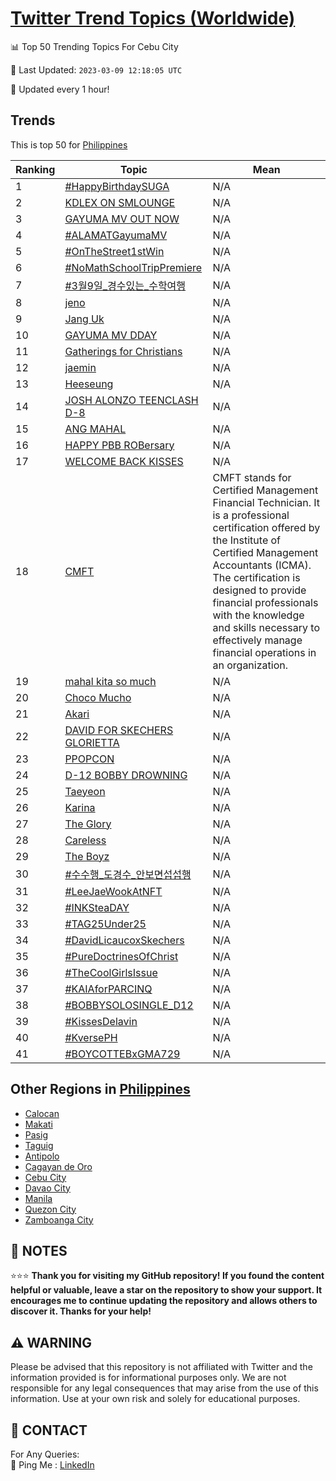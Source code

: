 [Twitter Trend Topics (Worldwide)](https://github.com/ErcinDedeoglu/Twitter-Trend-Topics)
==========


📊 Top 50 Trending Topics For Cebu City

📆 Last Updated: `2023-03-09 12:18:05 UTC`

🔧 Updated every 1 hour!


## Trends

This is top 50 for [Philippines](</Philippines>)

| Ranking | Topic | Mean |
| ------- | ------------ | ------------ |
| 1 | [#HappyBirthdaySUGA](http://twitter.com/search?q=%23HappyBirthdaySUGA) | N/A |
| 2 | [KDLEX ON SMLOUNGE](http://twitter.com/search?q=KDLEX+ON+SMLOUNGE) | N/A |
| 3 | [GAYUMA MV OUT NOW](http://twitter.com/search?q=GAYUMA+MV+OUT+NOW) | N/A |
| 4 | [#ALAMATGayumaMV](http://twitter.com/search?q=%23ALAMATGayumaMV) | N/A |
| 5 | [#OnTheStreet1stWin](http://twitter.com/search?q=%23OnTheStreet1stWin) | N/A |
| 6 | [#NoMathSchoolTripPremiere](http://twitter.com/search?q=%23NoMathSchoolTripPremiere) | N/A |
| 7 | [#3월9일_경수있는_수학여행](http://twitter.com/search?q=%233%ec%9b%949%ec%9d%bc_%ea%b2%bd%ec%88%98%ec%9e%88%eb%8a%94_%ec%88%98%ed%95%99%ec%97%ac%ed%96%89) | N/A |
| 8 | [jeno](http://twitter.com/search?q=jeno) | N/A |
| 9 | [Jang Uk](http://twitter.com/search?q=Jang+Uk) | N/A |
| 10 | [GAYUMA MV DDAY](http://twitter.com/search?q=GAYUMA+MV+DDAY) | N/A |
| 11 | [Gatherings for Christians](http://twitter.com/search?q=Gatherings+for+Christians) | N/A |
| 12 | [jaemin](http://twitter.com/search?q=jaemin) | N/A |
| 13 | [Heeseung](http://twitter.com/search?q=Heeseung) | N/A |
| 14 | [JOSH ALONZO TEENCLASH D-8](http://twitter.com/search?q=JOSH+ALONZO+TEENCLASH+D-8) | N/A |
| 15 | [ANG MAHAL](http://twitter.com/search?q=ANG+MAHAL) | N/A |
| 16 | [HAPPY PBB ROBersary](http://twitter.com/search?q=HAPPY+PBB+ROBersary) | N/A |
| 17 | [WELCOME BACK KISSES](http://twitter.com/search?q=WELCOME+BACK+KISSES) | N/A |
| 18 | [CMFT](http://twitter.com/search?q=CMFT) | CMFT stands for Certified Management Financial Technician. It is a professional certification offered by the Institute of Certified Management Accountants (ICMA). The certification is designed to provide financial professionals with the knowledge and skills necessary to effectively manage financial operations in an organization. |
| 19 | [mahal kita so much](http://twitter.com/search?q=mahal+kita+so+much) | N/A |
| 20 | [Choco Mucho](http://twitter.com/search?q=Choco+Mucho) | N/A |
| 21 | [Akari](http://twitter.com/search?q=Akari) | N/A |
| 22 | [DAVID FOR SKECHERS GLORIETTA](http://twitter.com/search?q=DAVID+FOR+SKECHERS+GLORIETTA) | N/A |
| 23 | [PPOPCON](http://twitter.com/search?q=PPOPCON) | N/A |
| 24 | [D-12 BOBBY DROWNING](http://twitter.com/search?q=D-12+BOBBY+DROWNING) | N/A |
| 25 | [Taeyeon](http://twitter.com/search?q=Taeyeon) | N/A |
| 26 | [Karina](http://twitter.com/search?q=Karina) | N/A |
| 27 | [The Glory](http://twitter.com/search?q=The+Glory) | N/A |
| 28 | [Careless](http://twitter.com/search?q=Careless) | N/A |
| 29 | [The Boyz](http://twitter.com/search?q=The+Boyz) | N/A |
| 30 | [#수수행_도경수_안보면섭섭행](http://twitter.com/search?q=%23%ec%88%98%ec%88%98%ed%96%89_%eb%8f%84%ea%b2%bd%ec%88%98_%ec%95%88%eb%b3%b4%eb%a9%b4%ec%84%ad%ec%84%ad%ed%96%89) | N/A |
| 31 | [#LeeJaeWookAtNFT](http://twitter.com/search?q=%23LeeJaeWookAtNFT) | N/A |
| 32 | [#INKSteaDAY](http://twitter.com/search?q=%23INKSteaDAY) | N/A |
| 33 | [#TAG25Under25](http://twitter.com/search?q=%23TAG25Under25) | N/A |
| 34 | [#DavidLicaucoxSkechers](http://twitter.com/search?q=%23DavidLicaucoxSkechers) | N/A |
| 35 | [#PureDoctrinesOfChrist](http://twitter.com/search?q=%23PureDoctrinesOfChrist) | N/A |
| 36 | [#TheCoolGirlsIssue](http://twitter.com/search?q=%23TheCoolGirlsIssue) | N/A |
| 37 | [#KAIAforPARCINQ](http://twitter.com/search?q=%23KAIAforPARCINQ) | N/A |
| 38 | [#BOBBYSOLOSINGLE_D12](http://twitter.com/search?q=%23BOBBYSOLOSINGLE_D12) | N/A |
| 39 | [#KissesDelavin](http://twitter.com/search?q=%23KissesDelavin) | N/A |
| 40 | [#KversePH](http://twitter.com/search?q=%23KversePH) | N/A |
| 41 | [#BOYCOTTEBxGMA729](http://twitter.com/search?q=%23BOYCOTTEBxGMA729) | N/A |



## Other Regions in [Philippines](</Philippines>)

* [Calocan](</Philippines/Calocan.md>)
* [Makati](</Philippines/Makati.md>)
* [Pasig](</Philippines/Pasig.md>)
* [Taguig](</Philippines/Taguig.md>)
* [Antipolo](</Philippines/Antipolo.md>)
* [Cagayan de Oro](</Philippines/Cagayan de Oro.md>)
* [Cebu City](</Philippines/Cebu City.md>)
* [Davao City](</Philippines/Davao City.md>)
* [Manila](</Philippines/Manila.md>)
* [Quezon City](</Philippines/Quezon City.md>)
* [Zamboanga City](</Philippines/Zamboanga City.md>)



## 📝 NOTES

⭐⭐⭐ **Thank you for visiting my GitHub repository! If you found the content helpful or valuable, leave a star on the repository to show your support. It encourages me to continue updating the repository and allows others to discover it. Thanks for your help!**


## ⚠️ WARNING

Please be advised that this repository is not affiliated with Twitter and the information provided is for informational purposes only. We are not responsible for any legal consequences that may arise from the use of this information. Use at your own risk and solely for educational purposes.


## 📨 CONTACT

 For Any Queries:  
            🏓 Ping Me : [LinkedIn](https://www.linkedin.com/in/ercindedeoglu/)
